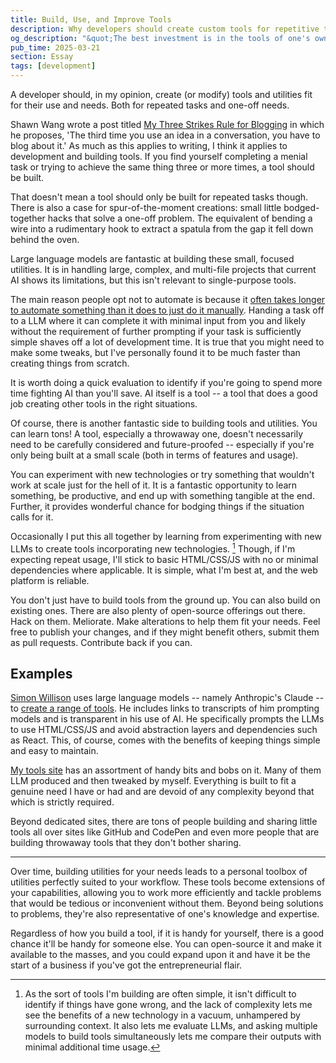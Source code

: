 ```yaml
---
title: Build, Use, and Improve Tools
description: Why developers should create custom tools for repetitive tasks and one-off needs, with discussion of how LLMs can accelerate tool development, the learning benefits of building utilities, and how personal tools become valuable assets in your workflow and beyond.
og_description: "&quot;The best investment is in the tools of one's own trade.&quot; - Benjamin Franklin"
pub_time: 2025-03-21
section: Essay
tags: [development]
---
```


A developer should, in my opinion, create (or modify) tools and utilities fit for their use and needs. Both for repeated tasks and one-off needs.

Shawn Wang wrote a post titled [My Three Strikes Rule for Blogging](https://www.swyx.io/three-strikes) in which he proposes, 'The third time you use an idea in a conversation, you have to blog about it.' As much as this applies to writing, I think it applies to development and building tools. If you find yourself completing a menial task or trying to achieve the same thing three or more times, a tool should be built.

That doesn't mean a tool should only be built for repeated tasks though. There is also a case for spur-of-the-moment creations: small little bodged-together hacks that solve a one-off problem. The equivalent of bending a wire into a rudimentary hook to extract a spatula from the gap it fell down behind the oven.

Large language models are fantastic at building these small, focused utilities. It is in handling large, complex, and multi-file projects that current AI shows its limitations, but this isn't relevant to single-purpose tools.

The main reason people opt not to automate is because it [often takes longer to automate something than it does to just do it manually](https://xkcd.com/1319/). Handing a task off to a LLM where it can complete it with minimal input from you and likely without the requirement of further prompting if your task is sufficiently simple shaves off a lot of development time. It is true that you might need to make some tweaks, but I've personally found it to be much faster than creating things from scratch.

It is worth doing a quick evaluation to identify if you're going to spend more time fighting AI than you'll save. AI itself is a tool -- a tool that does a good job creating other tools in the right situations.

Of course, there is another fantastic side to building tools and utilities. You can learn tons! A tool, especially a throwaway one, doesn't necessarily need to be carefully considered and future-proofed -- especially if you're only being built at a small scale (both in terms of features and usage).

You can experiment with new technologies or try something that wouldn't work at scale just for the hell of it. It is a fantastic opportunity to learn something, be productive, and end up with something tangible at the end. Further, it provides wonderful chance for bodging things if the situation calls for it.

Occasionally I put this all together by learning from experimenting with new LLMs to create tools incorporating new technologies. [^1] Though, if I'm expecting repeat usage, I'll stick to basic HTML/CSS/JS with no or minimal dependencies where applicable. It is simple, what I'm best at, and the web platform is reliable.

You don't just have to build tools from the ground up. You can also build on existing ones. There are also plenty of open-source offerings out there. Hack on them. Meliorate. Make alterations to help them fit your needs. Feel free to publish your changes, and if they might benefit others, submit them as pull requests. Contribute back if you can.

## Examples

[Simon Willison](https://simonwillison.net) uses large language models -- namely Anthropic's Claude -- to [create a range of tools](https://tools.simonwillison.net). He includes links to transcripts of him prompting models and is transparent in his use of AI. He specifically prompts the LLMs to use HTML/CSS/JS and avoid abstraction layers and dependencies such as React. This, of course, comes with the benefits of keeping things simple and easy to maintain.

[My tools site](https://tools.vale.rocks) has an assortment of handy bits and bobs on it. Many of them LLM produced and then tweaked by myself. Everything is built to fit a genuine need I have or had and are devoid of any complexity beyond that which is strictly required.

Beyond dedicated sites, there are tons of people building and sharing little tools all over sites like GitHub and CodePen and even more people that are building throwaway tools that they don't bother sharing.

---

Over time, building utilities for your needs leads to a personal toolbox of utilities perfectly suited to your workflow. These tools become extensions of your capabilities, allowing you to work more efficiently and tackle problems that would be tedious or inconvenient without them. Beyond being solutions to problems, they're also representative of one's knowledge and expertise.

Regardless of how you build a tool, if it is handy for yourself, there is a good chance it'll be handy for someone else. You can open-source it and make it available to the masses, and you could expand upon it and have it be the start of a business if you've got the entrepreneurial flair.

[^1]: As the sort of tools I'm building are often simple, it isn't difficult to identify if things have gone wrong, and the lack of complexity lets me see the benefits of a new technology in a vacuum, unhampered by surrounding context. It also lets me evaluate LLMs, and asking multiple models to build tools simultaneously lets me compare their outputs with minimal additional time usage.
